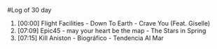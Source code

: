#Log of 30 day

1. [00:00] Flight Facilities - Down To Earth - Crave You (Feat. Giselle)
1. [07:09] Epic45 - may your heart be the map - The Stars in Spring
1. [07:15] Kill Aniston - Biográfico - Tendencia Al Mar
